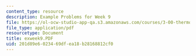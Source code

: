 ```yaml
---
content_type: resource
description: Example Problems for Week 9
file: https://ol-ocw-studio-app-qa.s3.amazonaws.com/courses/3-00-thermodynamics-of-materials-fall-2002/201d89e6023469dfea18b28168812cf0_exweek9.PDF
file_type: application/pdf
resourcetype: Document
title: exweek9.PDF
uid: 201d89e6-0234-69df-ea18-b28168812cf0
---
```

